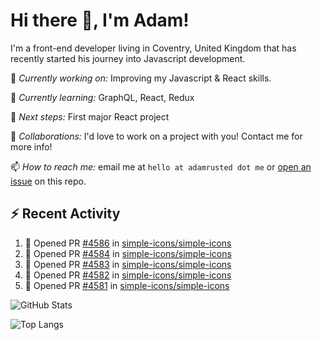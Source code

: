# Hi there 👋, I'm Adam!

I'm a front-end developer living in Coventry, United Kingdom that has recently started his journey into Javascript development.

🔨 *Currently working on:* Improving my Javascript & React skills.

🌱 *Currently learning:* GraphQL, React, Redux

🎯 *Next steps:* First major React project

🤝 *Collaborations:* I'd love to work on a project with you! Contact me for more info!

📫 *How to reach me:* email me at `hello at adamrusted dot me` or [open an issue](https://github.com/adamrusted/adamrusted/issues/new) on this repo.

## :zap: Recent Activity
<!--START_SECTION:activity-->
1. 💪 Opened PR [#4586](https://github.com/simple-icons/simple-icons/pull/4586) in [simple-icons/simple-icons](https://github.com/simple-icons/simple-icons)
2. 💪 Opened PR [#4584](https://github.com/simple-icons/simple-icons/pull/4584) in [simple-icons/simple-icons](https://github.com/simple-icons/simple-icons)
3. 💪 Opened PR [#4583](https://github.com/simple-icons/simple-icons/pull/4583) in [simple-icons/simple-icons](https://github.com/simple-icons/simple-icons)
4. 💪 Opened PR [#4582](https://github.com/simple-icons/simple-icons/pull/4582) in [simple-icons/simple-icons](https://github.com/simple-icons/simple-icons)
5. 💪 Opened PR [#4581](https://github.com/simple-icons/simple-icons/pull/4581) in [simple-icons/simple-icons](https://github.com/simple-icons/simple-icons)
<!--END_SECTION:activity-->

![GitHub Stats](https://github-readme-stats.vercel.app/api?username=adamrusted&show_icons=true&hide_rank=true&include_all_commits=true)

![Top Langs](https://github-readme-stats.vercel.app/api/top-langs?username=adamrusted)
